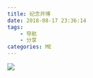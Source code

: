 ```yaml
---
title: 纪念开博
date: 2018-08-17 23:36:14
tags:
    - 导航
    - 分享
categories: ME
---
```


 ![](https://ws2.sinaimg.cn/large/006tNbRwgy1fud4lp3vxfj30hs0i3n15.jpg)